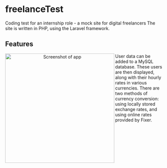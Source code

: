 # freelanceTest
 Coding test for an internship role - a mock site for digital freelancers
 The site is written in PHP, using the Laravel framework.
 
 ## Features
 <p align="center">
  <img src="https://user-images.githubusercontent.com/77791388/124984880-a7502980-e031-11eb-8eb0-b529d51bf396.png" align="left" width="350" alt="Screenshot of app">
</p>
User data can be added to a MySQL database. These users are then displayed, along with their hourly rates in various currencies. There are two methods of currency conversion: using locally stored exchange rates, and using online rates provided by Fixer.
